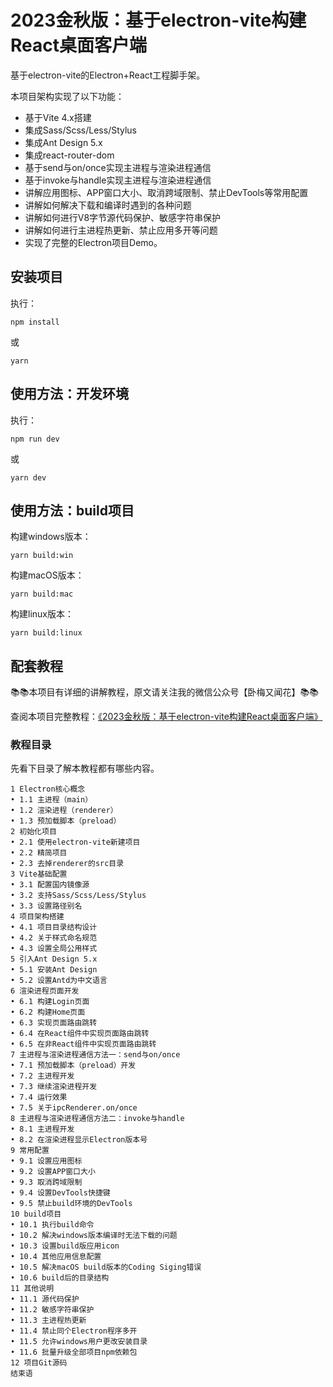 # 2023金秋版：基于electron-vite构建React桌面客户端

基于electron-vite的Electron+React工程脚手架。

本项目架构实现了以下功能：

- 基于Vite 4.x搭建
- 集成Sass/Scss/Less/Stylus
- 集成Ant Design 5.x
- 集成react-router-dom
- 基于send与on/once实现主进程与渲染进程通信
- 基于invoke与handle实现主进程与渲染进程通信
- 讲解应用图标、APP窗口大小、取消跨域限制、禁止DevTools等常用配置
- 讲解如何解决下载和编译时遇到的各种问题
- 讲解如何进行V8字节源代码保护、敏感字符串保护
- 讲解如何进行主进程热更新、禁止应用多开等问题
- 实现了完整的Electron项目Demo。


## 安装项目
执行：
```
npm install
```
或
```
yarn
```

## 使用方法：开发环境

执行：
```
npm run dev
```
或
```
yarn dev
```

## 使用方法：build项目

构建windows版本：
```
yarn build:win
```

构建macOS版本：
```
yarn build:mac
```

构建linux版本：
```
yarn build:linux
```

## 配套教程

📚📚本项目有详细的讲解教程，原文请关注我的微信公众号【卧梅又闻花】📚📚

查阅本项目完整教程：[《2023金秋版：基于electron-vite构建React桌面客户端》]()

### 教程目录

先看下目录了解本教程都有哪些内容。

```
1 Electron核心概念
• 1.1 主进程（main）
• 1.2 渲染进程（renderer）
• 1.3 预加载脚本（preload）
2 初始化项目
• 2.1 使用electron-vite新建项目
• 2.2 精简项目
• 2.3 去掉renderer的src目录
3 Vite基础配置
• 3.1 配置国内镜像源
• 3.2 支持Sass/Scss/Less/Stylus
• 3.3 设置路径别名
4 项目架构搭建
• 4.1 项目目录结构设计
• 4.2 关于样式命名规范
• 4.3 设置全局公用样式
5 引入Ant Design 5.x
• 5.1 安装Ant Design
• 5.2 设置Antd为中文语言
6 渲染进程页面开发
• 6.1 构建Login页面
• 6.2 构建Home页面
• 6.3 实现页面路由跳转
• 6.4 在React组件中实现页面路由跳转
• 6.5 在非React组件中实现页面路由跳转
7 主进程与渲染进程通信方法一：send与on/once
• 7.1 预加载脚本（preload）开发
• 7.2 主进程开发
• 7.3 继续渲染进程开发
• 7.4 运行效果
• 7.5 关于ipcRenderer.on/once
8 主进程与渲染进程通信方法二：invoke与handle
• 8.1 主进程开发
• 8.2 在渲染进程显示Electron版本号
9 常用配置
• 9.1 设置应用图标
• 9.2 设置APP窗口大小
• 9.3 取消跨域限制
• 9.4 设置DevTools快捷键
• 9.5 禁止build环境的DevTools
10 build项目
• 10.1 执行build命令
• 10.2 解决windows版本编译时无法下载的问题
• 10.3 设置build版应用icon
• 10.4 其他应用信息配置
• 10.5 解决macOS build版本的Coding Siging错误
• 10.6 build后的目录结构
11 其他说明
• 11.1 源代码保护
• 11.2 敏感字符串保护
• 11.3 主进程热更新
• 11.4 禁止同个Electron程序多开
• 11.5 允许windows用户更改安装目录
• 11.6 批量升级全部项目npm依赖包
12 项目Git源码
结束语
```
